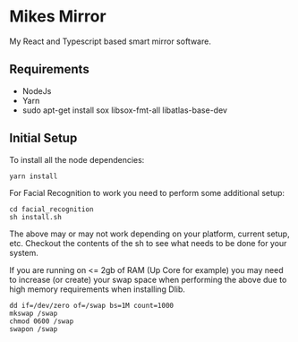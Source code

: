 # Mikes Mirror

My React and Typescript based smart mirror software. 

## Requirements

* NodeJs
* Yarn
* sudo apt-get install sox libsox-fmt-all libatlas-base-dev

## Initial Setup

To install all the node dependencies:

```
yarn install
```

For Facial Recognition to work you need to perform some additional setup:

```
cd facial_recognition
sh install.sh
```

The above may or may not work depending on your platform, current setup, etc. Checkout the contents of the sh to see what needs to be done for your system.

If you are running on <= 2gb of RAM (Up Core for example) you may need to increase (or create) your swap space when performing the above due to high memory requirements when installing Dlib.

```
dd if=/dev/zero of=/swap bs=1M count=1000
mkswap /swap
chmod 0600 /swap
swapon /swap
```